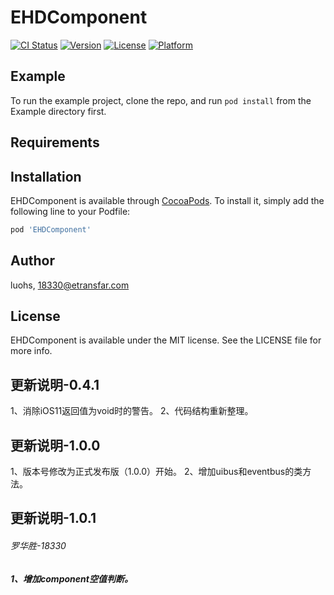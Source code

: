 # EHDComponent

[![CI Status](http://img.shields.io/travis/luohs/EHDComponent.svg?style=flat)](https://travis-ci.org/luohs/EHDComponent)
[![Version](https://img.shields.io/cocoapods/v/EHDComponent.svg?style=flat)](http://cocoapods.org/pods/EHDComponent)
[![License](https://img.shields.io/cocoapods/l/EHDComponent.svg?style=flat)](http://cocoapods.org/pods/EHDComponent)
[![Platform](https://img.shields.io/cocoapods/p/EHDComponent.svg?style=flat)](http://cocoapods.org/pods/EHDComponent)

## Example

To run the example project, clone the repo, and run `pod install` from the Example directory first.

## Requirements

## Installation

EHDComponent is available through [CocoaPods](http://cocoapods.org). To install
it, simply add the following line to your Podfile:

```ruby
pod 'EHDComponent'
```

## Author

luohs, 18330@etransfar.com

## License

EHDComponent is available under the MIT license. See the LICENSE file for more info.

## 更新说明-0.4.1
1、消除iOS11返回值为void时的警告。
2、代码结构重新整理。

## 更新说明-1.0.0
1、版本号修改为正式发布版（1.0.0）开始。
2、增加uibus和eventbus的类方法。

## 更新说明-1.0.1
###### 罗华胜-18330
##### 1、增加component空值判断。

